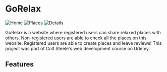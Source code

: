 # GoRelax 
![Home](https://res.cloudinary.com/dql5gkbx4/image/upload/v1623103018/homepage_cskksx.png)
![Places](https://res.cloudinary.com/dql5gkbx4/image/upload/v1623103010/allplaces_zzwinx.png)
![Details](https://res.cloudinary.com/dql5gkbx4/image/upload/v1623103010/detail_bgufgd.png)

GoRelax is a website where registered users can share relaxed places with others. Non-registered users are able to check all the places on this website. Registered users are able to create places and leave reviews! This project was part of Colt Steele's web development course on Udemy.

## Features
